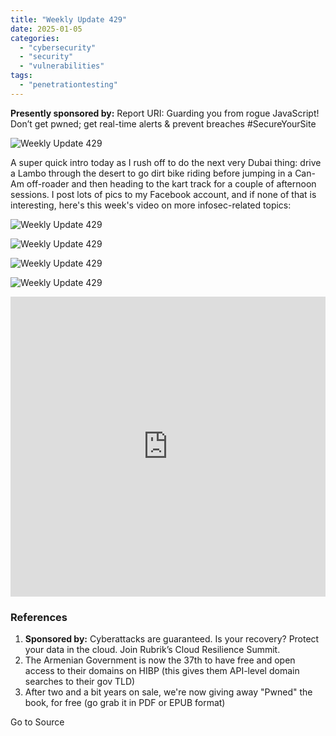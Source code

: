```yaml
---
title: "Weekly Update 429"
date: 2025-01-05
categories: 
  - "cybersecurity"
  - "security"
  - "vulnerabilities"
tags: 
  - "penetrationtesting"
---
```


**Presently sponsored by:** Report URI: Guarding you from rogue JavaScript! Don’t get pwned; get real-time alerts & prevent breaches #SecureYourSite

![Weekly Update 429](https://www.troyhunt.com/content/images/2024/12/Splash-Template@1x_1.jpg)

A super quick intro today as I rush off to do the next very Dubai thing: drive a Lambo through the desert to go dirt bike riding before jumping in a Can-Am off-roader and then heading to the kart track for a couple of afternoon sessions. I post lots of pics to my Facebook account, and if none of that is interesting, here's this week's video on more infosec-related topics:

![Weekly Update 429](https://www.troyhunt.com/content/images/2018/05/Listen-on-Apple-Podcasts.svg)

![Weekly Update 429](https://www.troyhunt.com/content/images/2024/09/Watch-and-Listen-on-YouTube.svg)

![Weekly Update 429](https://www.troyhunt.com/content/images/2019/10/spotify.svg)

![Weekly Update 429](https://www.troyhunt.com/content/images/2018/07/Download-via-RSS.svg)

<iframe width="100%" height="480" src="https://www.youtube.com/embed/SnuFQk4y4L8" frameborder="0" allow="autoplay; encrypted-media" allowfullscreen></iframe>

### References

1. **Sponsored by:** Cyberattacks are guaranteed. Is your recovery? Protect your data in the cloud. Join Rubrik’s Cloud Resilience Summit.
2. The Armenian Government is now the 37th to have free and open access to their domains on HIBP (this gives them API-level domain searches to their gov TLD)
3. After two and a bit years on sale, we're now giving away "Pwned" the book, for free (go grab it in PDF or EPUB format)

Go to Source
